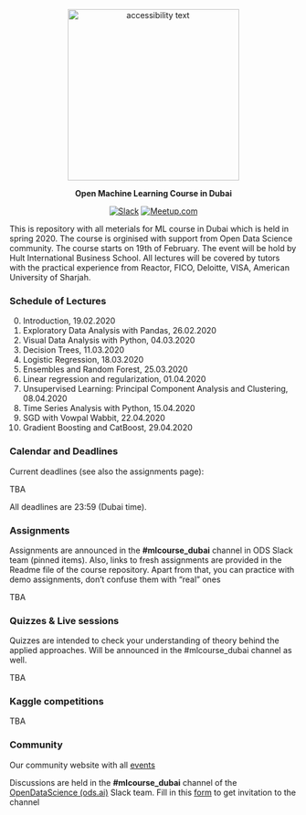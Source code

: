 <div align="center">

<p align="center">
  <img src="https://github.com/DmitriiDenisov/mlcourse_dubai/blob/master/img/df-dubai-logo.png" width="300" alt="accessibility text">
</p>

**Open Machine Learning Course in Dubai**

[![Slack](https://img.shields.io/badge/slack-ods.ai-green)]()
[![Meetup.com](https://img.shields.io/badge/Meetup.com-blue)](https://www.meetup.com/Dubai-Data-Science-Meetup/events/)

</div>
  
This is repository with all meterials for ML course in Dubai which is held in spring 2020. The course is orginised with support from Open Data Science community.
The course starts on 19th of February. The event will be hold by Hult International Business School.
All lectures will be covered by tutors with the practical experience from Reactor, FICO, Deloitte, VISA, American University of Sharjah.

### Schedule of Lectures
0. Introduction, 19.02.2020
1. Exploratory Data Analysis with Pandas, 26.02.2020
2. Visual Data Analysis with Python, 04.03.2020
3. Decision Trees, 11.03.2020
4. Logistic Regression, 18.03.2020
5. Ensembles and Random Forest, 25.03.2020
6. Linear regression and regularization, 01.04.2020
7. Unsupervised Learning: Principal Component Analysis and Clustering, 08.04.2020
8. Time Series Analysis with Python, 15.04.2020
9. SGD with Vowpal Wabbit, 22.04.2020
10. Gradient Boosting and CatBoost, 29.04.2020

### Calendar and Deadlines

Current deadlines (see also the assignments page):

TBA

All deadlines are 23:59 (Dubai time).

### Assignments
Assignments are announced in the **#mlcourse_dubai** channel in ODS Slack team (pinned items). Also, links to fresh assignments are provided in the Readme file of the course repository. Apart from that, you can practice with demo assignments, don’t confuse them with “real” ones

TBA

### Quizzes & Live sessions
Quizzes are intended to check your understanding of theory behind the applied approaches. Will be announced in the #mlcourse_dubai channel as well.

TBA

### Kaggle competitions
TBA

### Community
Our community website with all [events](https://www.meetup.com/Dubai-Data-Science-Meetup/events/)

Discussions are held in the **#mlcourse_dubai** channel of the [OpenDataScience (ods.ai)](https://ods.ai/en/) Slack team.
Fill in this [form](http://forms.gle/XTvhyNhuevV1QV3F8) to get invitation to the channel 
